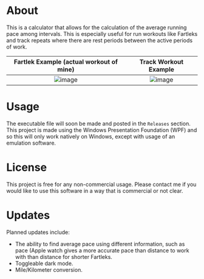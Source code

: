 # About
This is a calculator that allows for the calculation of the average running pace among intervals. This is especially useful for run workouts like Fartleks
and track repeats where there are rest periods between the active periods of work.

Fartlek Example (actual workout of mine)                                                                      |Track Workout Example 
:------------------------------------------------------------------------------------------------------------:|:------------------------------------------------------------------------------------------------------------:
![image](https://github.com/ConnellHagen/pace-calculator/assets/72321241/67b44547-6686-40e4-bbe8-3862d9afad8f)|![image](https://github.com/ConnellHagen/pace-calculator/assets/72321241/3b1c4149-8225-46ef-903d-778d3ad69a4e)

# Usage
The executable file will soon be made and posted in the `Releases` section. This project is made using the Windows Presentation Foundation (WPF)
and so this will only work natively on Windows, except with usage of an emulation software.

# License
This project is free for any non-commercial usage. Please contact me if you would like to use this software in a way that is commercial or not clear.

# Updates
Planned updates include: 
- The ability to find average pace using different information, such as pace (Apple watch gives a more accurate pace than
distance to work with than distance for shorter Fartleks.
- Toggleable dark mode.
- Mile/Kilometer conversion.
